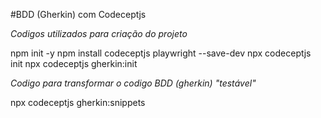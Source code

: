 #BDD (Gherkin) com Codeceptjs

*Codigos utilizados para criação do projeto*

npm init -y
npm install codeceptjs playwright --save-dev
npx codeceptjs init
npx codeceptjs gherkin:init

*Codigo para transformar o codigo BDD (gherkin) "testável"*

npx codeceptjs gherkin:snippets

